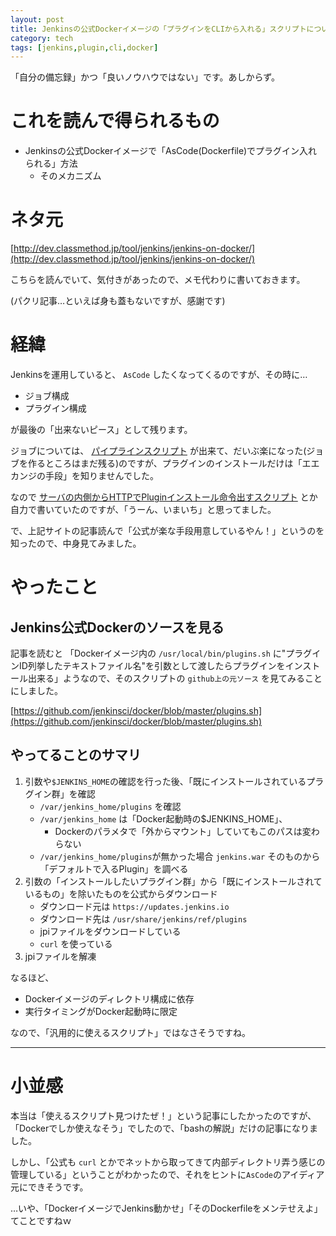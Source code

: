 ```yaml
---
layout: post
title: Jenkinsの公式Dockerイメージの「プラグインをCLIから入れる」スクリプトについて
category: tech
tags: [jenkins,plugin,cli,docker]
---
```


「自分の備忘録」かつ「良いノウハウではない」です。あしからず。

# これを読んで得られるもの

- Jenkinsの公式Dockerイメージで「AsCode(Dockerfile)でプラグイン入れられる」方法
  - そのメカニズム

# ネタ元

[http://dev.classmethod.jp/tool/jenkins/jenkins-on-docker/](http://dev.classmethod.jp/tool/jenkins/jenkins-on-docker/)

こちらを読んでいて、気付きがあったので、メモ代わりに書いておきます。

(パクリ記事…といえば身も蓋もないですが、感謝です)

# 経緯

Jenkinsを運用していると、 `AsCode` したくなってくるのですが、その時に…

- ジョブ構成
- プラグイン構成

が最後の「出来ないピース」として残ります。

ジョブについては、 [パイプラインスクリプト](https://jenkins.io/doc/book/pipeline/) が出来て、だいぶ楽になった(ジョブを作るところはまだ残る)のですが、プラグインのインストールだけは「エエカンジの手段」を知りませんでした。

なので [サーバの内側からHTTPでPluginインストール命令出すスクリプト](https://github.com/exemplary-buildpipeline-projects/jenkins1-2-sample/blob/master/provision/setup-as-code/setup_jenkins1.sh) とか自力で書いていたのですが、「うーん、いまいち」と思ってました。

で、上記サイトの記事読んで「公式が楽な手段用意しているやん！」というのを知ったので、中身見てみました。

# やったこと

## Jenkins公式Dockerのソースを見る

記事を読むと 「Dockerイメージ内の `/usr/local/bin/plugins.sh` に"プラグインID列挙したテキストファイル名"を引数として渡したらプラグインをインストール出来る」ようなので、そのスクリプトの `github上の元ソース` を見てみることにしました。

[https://github.com/jenkinsci/docker/blob/master/plugins.sh](https://github.com/jenkinsci/docker/blob/master/plugins.sh)

## やってることのサマリ

1. 引数や`$JENKINS_HOME`の確認を行った後、「既にインストールされているプラグイン群」を確認
    + `/var/jenkins_home/plugins` を確認
    + `/var/jenkins_home` は「Docker起動時の$JENKINS_HOME」、
        + Dockerのパラメタで「外からマウント」していてもこのパスは変わらない
    + `/var/jenkins_home/plugins`が無かった場合 `jenkins.war` そのものから「デフォルトで入るPlugin」を調べる
0. 引数の「インストールしたいプラグイン群」から「既にインストールされているもの」を除いたものを公式からダウンロード
    + ダウンロード元は `https://updates.jenkins.io` 
    + ダウンロード先は `/usr/share/jenkins/ref/plugins`
    + jpiファイルをダウンロードしている
    + `curl` を使っている
0. jpiファイルを解凍

なるほど、

- Dockerイメージのディレクトリ構成に依存
- 実行タイミングがDocker起動時に限定

なので、「汎用的に使えるスクリプト」ではなさそうですね。

---

# 小並感

本当は「使えるスクリプト見つけたぜ！」という記事にしたかったのですが、「Dockerでしか使えなそう」でしたので、「bashの解説」だけの記事になりました。

しかし、「公式も `curl` とかでネットから取ってきて内部ディレクトリ弄う感じの管理している」ということがわかったので、それをヒントに`AsCode`のアイディア元にできそうです。

…いや、「DockerイメージでJenkins動かせ」「そのDockerfileをメンテせえよ」てことですねｗ
